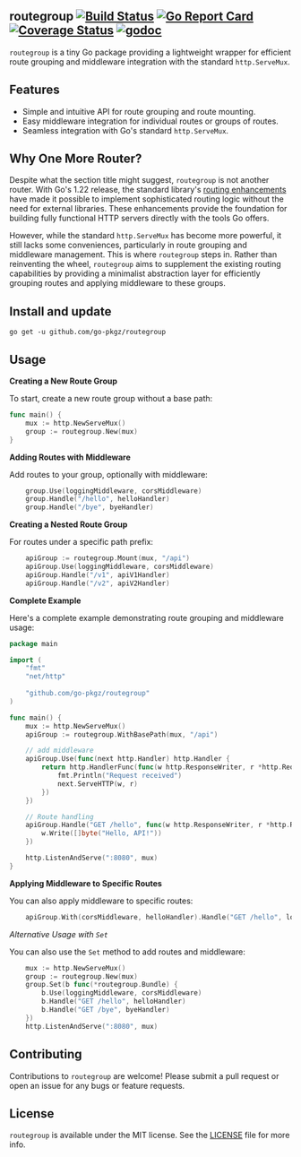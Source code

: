 ## routegroup [![Build Status](https://github.com/go-pkgz/routegroup/workflows/build/badge.svg)](https://github.com/go-pkgz/routegroup/actions) [![Go Report Card](https://goreportcard.com/badge/github.com/go-pkgz/routegroup)](https://goreportcard.com/report/github.com/go-pkgz/routegroup) [![Coverage Status](https://coveralls.io/repos/github/go-pkgz/routegroup/badge.svg?branch=master)](https://coveralls.io/github/go-pkgz/routegroup?branch=master) [![godoc](https://godoc.org/github.com/go-pkgz/routegroup?status.svg)](https://godoc.org/github.com/go-pkgz/routegroup)


`routegroup` is a tiny Go package providing a lightweight wrapper for efficient route grouping and middleware integration with the standard `http.ServeMux`.

## Features

- Simple and intuitive API for route grouping and route mounting.
- Easy middleware integration for individual routes or groups of routes.
- Seamless integration with Go's standard `http.ServeMux`.

## Why One More Router?

Despite what the section title might suggest, `routegroup` is not another router. With Go's 1.22 release, the standard library's [routing enhancements](https://go.dev/blog/routing-enhancements) have made it possible to implement sophisticated routing logic without the need for external libraries. These enhancements provide the foundation for building fully functional HTTP servers directly with the tools Go offers.

However, while the standard `http.ServeMux` has become more powerful, it still lacks some conveniences, particularly in route grouping and middleware management. This is where `routegroup` steps in. Rather than reinventing the wheel, `routegroup` aims to supplement the existing routing capabilities by providing a minimalist abstraction layer for efficiently grouping routes and applying middleware to these groups.


## Install and update

`go get -u github.com/go-pkgz/routegroup`

## Usage

**Creating a New Route Group**

To start, create a new route group without a base path:

```go
func main() {
    mux := http.NewServeMux()
    group := routegroup.New(mux)
}
```

**Adding Routes with Middleware**

Add routes to your group, optionally with middleware:

```go
    group.Use(loggingMiddleware, corsMiddleware)
    group.Handle("/hello", helloHandler)
    group.Handle("/bye", byeHandler)
```
**Creating a Nested Route Group**

For routes under a specific path prefix:

```go
    apiGroup := routegroup.Mount(mux, "/api")
    apiGroup.Use(loggingMiddleware, corsMiddleware)
    apiGroup.Handle("/v1", apiV1Handler)
    apiGroup.Handle("/v2", apiV2Handler)
```

**Complete Example**

Here's a complete example demonstrating route grouping and middleware usage:

```go
package main

import (
	"fmt"
	"net/http"
	
	"github.com/go-pkgz/routegroup"
)

func main() {
	mux := http.NewServeMux()
	apiGroup := routegroup.WithBasePath(mux, "/api")

	// add middleware
	apiGroup.Use(func(next http.Handler) http.Handler {
		return http.HandlerFunc(func(w http.ResponseWriter, r *http.Request) {
			fmt.Println("Request received")
			next.ServeHTTP(w, r)
		})
	})

	// Route handling
	apiGroup.Handle("GET /hello", func(w http.ResponseWriter, r *http.Request) {
		w.Write([]byte("Hello, API!"))
	})

	http.ListenAndServe(":8080", mux)
}
```

**Applying Middleware to Specific Routes**

You can also apply middleware to specific routes:

```go
    apiGroup.With(corsMiddleware, helloHandler).Handle("GET /hello", loggingMiddleware)
```

*Alternative Usage with `Set`*

You can also use the `Set` method to add routes and middleware:

```go
    mux := http.NewServeMux()
	group := routegroup.New(mux)
	group.Set(b func(*routegroup.Bundle) {
		b.Use(loggingMiddleware, corsMiddleware)
		b.Handle("GET /hello", helloHandler)
		b.Handle("GET /bye", byeHandler)
    })
    http.ListenAndServe(":8080", mux)
```

## Contributing

Contributions to `routegroup` are welcome! Please submit a pull request or open an issue for any bugs or feature requests.

## License

`routegroup` is available under the MIT license. See the [LICENSE](https://github.com/go-pkgz/routegroup/blob/master/LICENSE) file for more info.